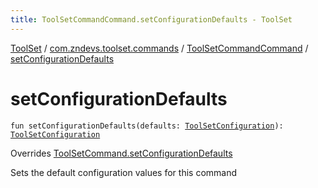 ```yaml
---
title: ToolSetCommandCommand.setConfigurationDefaults - ToolSet
---
```


[ToolSet](../../index.html) / [com.zndevs.toolset.commands](../index.html) / [ToolSetCommandCommand](index.html) / [setConfigurationDefaults](./set-configuration-defaults.html)

# setConfigurationDefaults

`fun setConfigurationDefaults(defaults: `[`ToolSetConfiguration`](../../com.zndevs.toolset/-tool-set-configuration/index.html)`): `[`ToolSetConfiguration`](../../com.zndevs.toolset/-tool-set-configuration/index.html)

Overrides [ToolSetCommand.setConfigurationDefaults](../../com.zndevs.toolset/-tool-set-command/set-configuration-defaults.html)

Sets the default configuration values for this command

